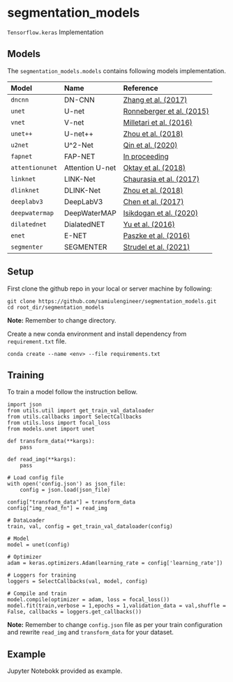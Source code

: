 # segmentation_models

```Tensorflow.keras``` Implementation

## Models

The `segmentation_models.models` contains following models implementation.

| Model | Name | Reference |
|:---------------|:----------------|:----------------|
| `dncnn`     | DN-CNN         | [Zhang et al. (2017)](https://ieeexplore.ieee.org/document/7839189) |
| `unet`      | U-net           | [Ronneberger et al. (2015)](https://link.springer.com/chapter/10.1007/978-3-319-24574-4_28) |
| `vnet`      | V-net | [Milletari et al. (2016)](https://arxiv.org/abs/1606.04797) |
| `unet++` | U-net++         | [Zhou et al. (2018)](https://link.springer.com/chapter/10.1007/978-3-030-00889-5_1) |
| `u2net`     | U^2-Net         | [Qin et al. (2020)](https://arxiv.org/abs/2005.09007) |
| `fapnet`     | FAP-NET         | [In proceeding](#) |
| `attentionunet`  | Attention U-net | [Oktay et al. (2018)](https://arxiv.org/abs/1804.03999) |
| `linknet`     | LINK-Net         | [Chaurasia et al. (2017)](https://arxiv.org/pdf/1707.03718.pdf) |
| `dlinknet`     | DLINK-Net         | [Zhou et al. (2018)](hhttps://openaccess.thecvf.com/content_cvpr_2018_workshops/papers/w4/Zhou_D-LinkNet_LinkNet_With_CVPR_2018_paper.pdf) |
| `deeplabv3`     | DeepLabV3         | [Chen et al. (2017)](https://arxiv.org/abs/1706.05587v3) |
| `deepwatermap`     | DeepWaterMAP         | [Isikdogan et al. (2020)](https://ieeexplore.ieee.org/document/8913594) |
| `dilatednet`     | DialatedNET         | [Yu et al. (2016)](https://arxiv.org/abs/1511.07122) |
| `enet`     | E-NET         | [Paszke et al. (2016)](https://arxiv.org/abs/1606.02147) |
| `segmenter`     | SEGMENTER         | [Strudel et al. (2021)](https://arxiv.org/abs/2105.05633) |

## Setup

First clone the github repo in your local or server machine by following:
```
git clone https://github.com/samiulengineer/segmentation_models.git
cd root_dir/segmentation_models
```
**Note:** Remember to change directory.

Create a new conda environment and install dependency from `requirement.txt` file.

```
conda create --name <env> --file requirements.txt
```

## Training

To train a model follow the instruction bellow.

```
import json
from utils.util import get_train_val_dataloader
from utils.callbacks import SelectCallbacks
from utils.loss import focal_loss
from models.unet import unet

def transform_data(**kargs):
    pass

def read_img(**kargs):
    pass

# Load config file
with open('config.json') as json_file:
    config = json.load(json_file)

config["transform_data"] = transform_data
config["img_read_fn"] = read_img

# DataLoader
train, val, config = get_train_val_dataloader(config)

# Model
model = unet(config)

# Optimizer
adam = keras.optimizers.Adam(learning_rate = config['learning_rate'])

# Loggers for training
loggers = SelectCallbacks(val, model, config)

# Compile and train
model.compile(optimizer = adam, loss = focal_loss())
model.fit(train,verbose = 1,epochs = 1,validation_data = val,shuffle = False, callbacks = loggers.get_callbacks())
```

**Note:** Remember to change `config.json` file as per your train configuration and rewrite `read_img` and `transform_data` for your dataset.

## Example

Jupyter Notebokk provided as example.
